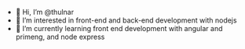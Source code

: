 - 👋 Hi, I’m @thulnar
- 👀 I’m interested in front-end and back-end development with nodejs
- 🌱 I’m currently learning front end development with angular and primeng, and node express

<!---
thulnar/thulnar is a ✨ special ✨ repository because its `README.md` (this file) appears on your GitHub profile.
You can click the Preview link to take a look at your changes.
--->
